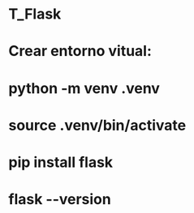 # T_Flask

# Crear entorno vitual:

# python -m venv .venv

# source .venv/bin/activate

# pip install flask

# flask --version
